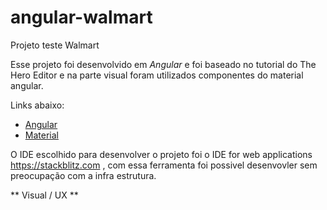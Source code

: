 # angular-walmart
Projeto teste Walmart

Esse projeto foi desenvolvido em *Angular* e foi baseado no tutorial do The Hero Editor e na parte visual foram utilizados componentes do material angular.

Links abaixo:

* [Angular](https://angular.io/tutorial)
* [Material](https://material.angular.io) 

O IDE escolhido para desenvolver o projeto foi o IDE for web applications https://stackblitz.com , com essa ferramenta foi possivel desenvovler sem preocupação com a infra estrutura.

** Visual / UX **






